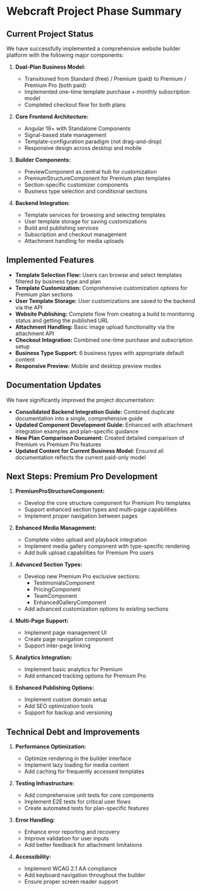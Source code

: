 # Webcraft Project Phase Summary

## Current Project Status

We have successfully implemented a comprehensive website builder platform with the following major components:

1. **Dual-Plan Business Model:**

   - Transitioned from Standard (free) / Premium (paid) to Premium / Premium Pro (both paid)
   - Implemented one-time template purchase + monthly subscription model
   - Completed checkout flow for both plans

2. **Core Frontend Architecture:**

   - Angular 19+ with Standalone Components
   - Signal-based state management
   - Template-configuration paradigm (not drag-and-drop)
   - Responsive design across desktop and mobile

3. **Builder Components:**

   - PreviewComponent as central hub for customization
   - PremiumStructureComponent for Premium plan templates
   - Section-specific customizer components
   - Business type selection and conditional sections

4. **Backend Integration:**
   - Template services for browsing and selecting templates
   - User template storage for saving customizations
   - Build and publishing services
   - Subscription and checkout management
   - Attachment handling for media uploads

## Implemented Features

- **Template Selection Flow:** Users can browse and select templates filtered by business type and plan
- **Template Customization:** Comprehensive customization options for Premium plan sections
- **User Template Storage:** User customizations are saved to the backend via the API
- **Website Publishing:** Complete flow from creating a build to monitoring status and getting the published URL
- **Attachment Handling:** Basic image upload functionality via the attachment API
- **Checkout Integration:** Combined one-time purchase and subscription setup
- **Business Type Support:** 6 business types with appropriate default content
- **Responsive Preview:** Mobile and desktop preview modes

## Documentation Updates

We have significantly improved the project documentation:

- **Consolidated Backend Integration Guide:** Combined duplicate documentation into a single, comprehensive guide
- **Updated Component Development Guide:** Enhanced with attachment integration examples and plan-specific guidance
- **New Plan Comparison Document:** Created detailed comparison of Premium vs Premium Pro features
- **Updated Content for Current Business Model:** Ensured all documentation reflects the current paid-only model

## Next Steps: Premium Pro Development

1. **PremiumProStructureComponent:**

   - Develop the core structure component for Premium Pro templates
   - Support enhanced section types and multi-page capabilities
   - Implement proper navigation between pages

2. **Enhanced Media Management:**

   - Complete video upload and playback integration
   - Implement media gallery component with type-specific rendering
   - Add bulk upload capabilities for Premium Pro users

3. **Advanced Section Types:**

   - Develop new Premium Pro exclusive sections:
     - TestimonialsComponent
     - PricingComponent
     - TeamComponent
     - EnhancedGalleryComponent
   - Add advanced customization options to existing sections

4. **Multi-Page Support:**

   - Implement page management UI
   - Create page navigation component
   - Support inter-page linking

5. **Analytics Integration:**

   - Implement basic analytics for Premium
   - Add enhanced tracking options for Premium Pro

6. **Enhanced Publishing Options:**
   - Implement custom domain setup
   - Add SEO optimization tools
   - Support for backup and versioning

## Technical Debt and Improvements

1. **Performance Optimization:**

   - Optimize rendering in the builder interface
   - Implement lazy loading for media content
   - Add caching for frequently accessed templates

2. **Testing Infrastructure:**

   - Add comprehensive unit tests for core components
   - Implement E2E tests for critical user flows
   - Create automated tests for plan-specific features

3. **Error Handling:**

   - Enhance error reporting and recovery
   - Improve validation for user inputs
   - Add better feedback for attachment limitations

4. **Accessibility:**
   - Implement WCAG 2.1 AA compliance
   - Add keyboard navigation throughout the builder
   - Ensure proper screen reader support
